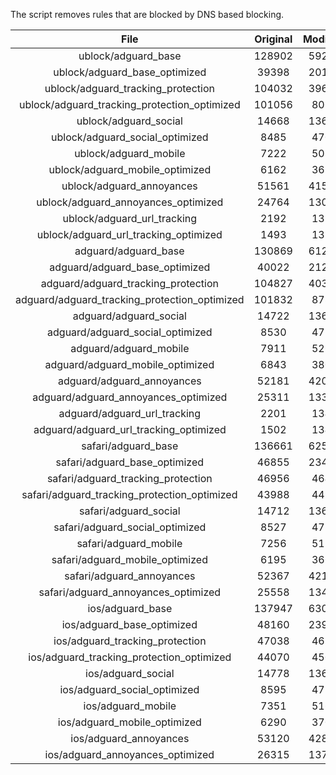 The script removes rules that are blocked by DNS based blocking.


| File | Original | Modified |
|:----:|:-----:|:-----:|
| ublock/adguard_base | 128902 | 59239 |
| ublock/adguard_base_optimized | 39398 | 20154 |
| ublock/adguard_tracking_protection | 104032 | 39635 |
| ublock/adguard_tracking_protection_optimized | 101056 | 8061 |
| ublock/adguard_social | 14668 | 13606 |
| ublock/adguard_social_optimized | 8485 | 4704 |
| ublock/adguard_mobile | 7222 | 5081 |
| ublock/adguard_mobile_optimized | 6162 | 3632 |
| ublock/adguard_annoyances | 51561 | 41509 |
| ublock/adguard_annoyances_optimized | 24764 | 13071 |
| ublock/adguard_url_tracking | 2192 | 1335 |
| ublock/adguard_url_tracking_optimized | 1493 | 1332 |
| adguard/adguard_base | 130869 | 61269 |
| adguard/adguard_base_optimized | 40022 | 21212 |
| adguard/adguard_tracking_protection | 104827 | 40372 |
| adguard/adguard_tracking_protection_optimized | 101832 | 8782 |
| adguard/adguard_social | 14722 | 13665 |
| adguard/adguard_social_optimized | 8530 | 4750 |
| adguard/adguard_mobile | 7911 | 5262 |
| adguard/adguard_mobile_optimized | 6843 | 3806 |
| adguard/adguard_annoyances | 52181 | 42053 |
| adguard/adguard_annoyances_optimized | 25311 | 13367 |
| adguard/adguard_url_tracking | 2201 | 1343 |
| adguard/adguard_url_tracking_optimized | 1502 | 1340 |
| safari/adguard_base | 136661 | 62515 |
| safari/adguard_base_optimized | 46855 | 23449 |
| safari/adguard_tracking_protection | 46956 | 4645 |
| safari/adguard_tracking_protection_optimized | 43988 | 4498 |
| safari/adguard_social | 14712 | 13649 |
| safari/adguard_social_optimized | 8527 | 4737 |
| safari/adguard_mobile | 7256 | 5118 |
| safari/adguard_mobile_optimized | 6195 | 3663 |
| safari/adguard_annoyances | 52367 | 42162 |
| safari/adguard_annoyances_optimized | 25558 | 13448 |
| ios/adguard_base | 137947 | 63020 |
| ios/adguard_base_optimized | 48160 | 23953 |
| ios/adguard_tracking_protection | 47038 | 4653 |
| ios/adguard_tracking_protection_optimized | 44070 | 4506 |
| ios/adguard_social | 14778 | 13688 |
| ios/adguard_social_optimized | 8595 | 4758 |
| ios/adguard_mobile | 7351 | 5162 |
| ios/adguard_mobile_optimized | 6290 | 3704 |
| ios/adguard_annoyances | 53120 | 42806 |
| ios/adguard_annoyances_optimized | 26315 | 13765 |